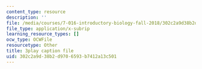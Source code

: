 ```yaml
---
content_type: resource
description: ''
file: /media/courses/7-016-introductory-biology-fall-2018/302c2a9d38b2d9706593b7412a13c501_s1MoBTEcVYY.srt
file_type: application/x-subrip
learning_resource_types: []
ocw_type: OCWFile
resourcetype: Other
title: 3play caption file
uid: 302c2a9d-38b2-d970-6593-b7412a13c501
---
```

